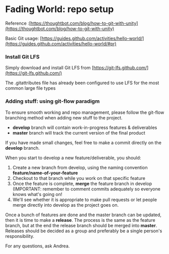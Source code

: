 # Fading World: repo setup

Reference :[https://thoughtbot.com/blog/how-to-git-with-unity](https://thoughtbot.com/blog/how-to-git-with-unity)

Basic Git usage: [https://guides.github.com/activities/hello-world/](https://guides.github.com/activities/hello-world/#pr)

### Install Git LFS

Simply download and install Git LFS from [https://git-lfs.github.com/](https://git-lfs.github.com/)

The .gitattributes file has already been configured to use LFS for the most common large file types

### Adding stuff: using git-flow paradigm

To ensure smooth working and repo management, please follow the git-flow branching method when adding new stuff to the project.

- **develop** branch will contain work-in-progress features & deliverables
- **master** branch will track the current version of the final product

If you have made small changes, feel free to make a commit directly on the **develop** branch.

When you start to develop a new feature/deliverable, you should:

1. Create a new branch from develop, using the naming convention **feature/name-of-your-feature**
2. Checkout to that branch while you work on that specific feature
3. Once the feature is complete, **merge** the feature branch in develop (IMPORTANT: remember to comment commits adequately so everyone knows what's going on!
4. We'll see whether it is appropriate to make pull requests or let people merge directly into develop as the project goes on.

Once a bunch of features are done and the master branch can be updated, then it is time to make a **release**. The process is the same as the feature branch, but at the end the release branch should be merged into **master**. Releases should be decided as a group and preferably be a single person's responsibility.

For any questions, ask Andrea.
